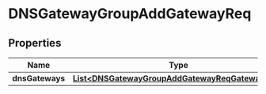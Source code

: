 # DNSGatewayGroupAddGatewayReq

## Properties
Name | Type | Description | Notes
------------ | ------------- | ------------- | -------------
**dnsGateways** | [**List&lt;DNSGatewayGroupAddGatewayReqGatewaysElt&gt;**](DNSGatewayGroupAddGatewayReqGatewaysElt.md) |  |  [optional]
